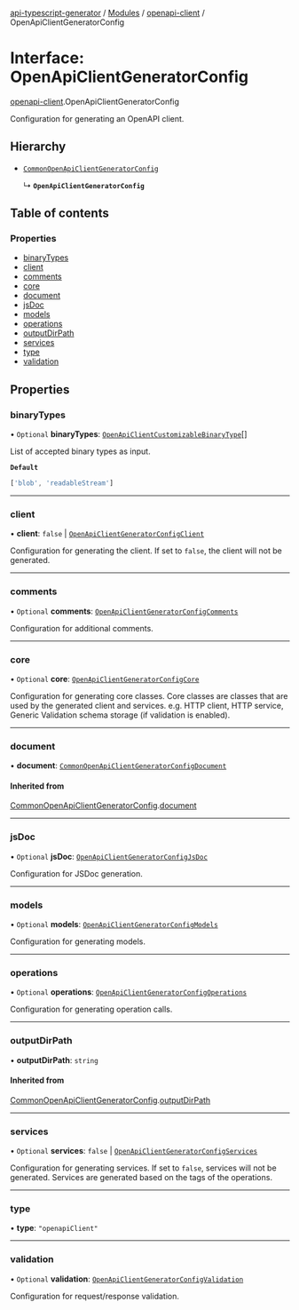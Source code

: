 [api-typescript-generator](../../README.md) / [Modules](../modules.md) / [openapi-client](../modules/openapi_client.md) / OpenApiClientGeneratorConfig

# Interface: OpenApiClientGeneratorConfig

[openapi-client](../modules/openapi_client.md).OpenApiClientGeneratorConfig

Configuration for generating an OpenAPI client.

## Hierarchy

- [`CommonOpenApiClientGeneratorConfig`](index.CommonOpenApiClientGeneratorConfig.md)

  ↳ **`OpenApiClientGeneratorConfig`**

## Table of contents

### Properties

- [binaryTypes](openapi_client.OpenApiClientGeneratorConfig.md#binarytypes)
- [client](openapi_client.OpenApiClientGeneratorConfig.md#client)
- [comments](openapi_client.OpenApiClientGeneratorConfig.md#comments)
- [core](openapi_client.OpenApiClientGeneratorConfig.md#core)
- [document](openapi_client.OpenApiClientGeneratorConfig.md#document)
- [jsDoc](openapi_client.OpenApiClientGeneratorConfig.md#jsdoc)
- [models](openapi_client.OpenApiClientGeneratorConfig.md#models)
- [operations](openapi_client.OpenApiClientGeneratorConfig.md#operations)
- [outputDirPath](openapi_client.OpenApiClientGeneratorConfig.md#outputdirpath)
- [services](openapi_client.OpenApiClientGeneratorConfig.md#services)
- [type](openapi_client.OpenApiClientGeneratorConfig.md#type)
- [validation](openapi_client.OpenApiClientGeneratorConfig.md#validation)

## Properties

### binaryTypes

• `Optional` **binaryTypes**: [`OpenApiClientCustomizableBinaryType`](../modules/openapi_client.md#openapiclientcustomizablebinarytype)[]

List of accepted binary types as input.

**`Default`**

```ts
['blob', 'readableStream']
```

___

### client

• **client**: ``false`` \| [`OpenApiClientGeneratorConfigClient`](openapi_client.OpenApiClientGeneratorConfigClient.md)

Configuration for generating the client. If set to `false`, the client will not be generated.

___

### comments

• `Optional` **comments**: [`OpenApiClientGeneratorConfigComments`](openapi_client.OpenApiClientGeneratorConfigComments.md)

Configuration for additional comments.

___

### core

• `Optional` **core**: [`OpenApiClientGeneratorConfigCore`](openapi_client.OpenApiClientGeneratorConfigCore.md)

Configuration for generating core classes. Core classes are classes that are used by the generated client and
services. e.g. HTTP client, HTTP service, Generic Validation schema storage (if validation is enabled).

___

### document

• **document**: [`CommonOpenApiClientGeneratorConfigDocument`](index.CommonOpenApiClientGeneratorConfigDocument.md)

#### Inherited from

[CommonOpenApiClientGeneratorConfig](index.CommonOpenApiClientGeneratorConfig.md).[document](index.CommonOpenApiClientGeneratorConfig.md#document)

___

### jsDoc

• `Optional` **jsDoc**: [`OpenApiClientGeneratorConfigJsDoc`](openapi_client.OpenApiClientGeneratorConfigJsDoc.md)

Configuration for JSDoc generation.

___

### models

• `Optional` **models**: [`OpenApiClientGeneratorConfigModels`](openapi_client.OpenApiClientGeneratorConfigModels.md)

Configuration for generating models.

___

### operations

• `Optional` **operations**: [`OpenApiClientGeneratorConfigOperations`](openapi_client.OpenApiClientGeneratorConfigOperations.md)

Configuration for generating operation calls.

___

### outputDirPath

• **outputDirPath**: `string`

#### Inherited from

[CommonOpenApiClientGeneratorConfig](index.CommonOpenApiClientGeneratorConfig.md).[outputDirPath](index.CommonOpenApiClientGeneratorConfig.md#outputdirpath)

___

### services

• `Optional` **services**: ``false`` \| [`OpenApiClientGeneratorConfigServices`](openapi_client.OpenApiClientGeneratorConfigServices.md)

Configuration for generating services. If set to `false`, services will not be generated. Services are generated
based on the tags of the operations.

___

### type

• **type**: ``"openapiClient"``

___

### validation

• `Optional` **validation**: [`OpenApiClientGeneratorConfigValidation`](openapi_client.OpenApiClientGeneratorConfigValidation.md)

Configuration for request/response validation.
